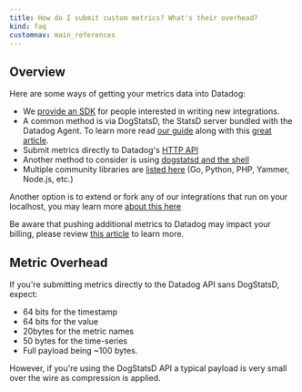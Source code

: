 ```yaml
---
title: How do I submit custom metrics? What's their overhead?
kind: faq
customnav: main_references
---
```


## Overview

Here are some ways of getting your metrics data into Datadog:

* We [provide an SDK](/integrations/integration_sdk) for people interested in writing new integrations.
* A common method is via DogStatsD, the StatsD server bundled with the Datadog Agent. To learn more read [our guide](/developers/dogstatsd) along with this [great article](/developers/metrics).
* Submit metrics directly to Datadog's [HTTP API](/api)
* Another method to consider is using [dogstatsd and the shell](/developers/faq/send-metrics-and-events-using-dogstatsd-and-the-shell)
* Multiple community libraries are [listed here](http://docs.datadoghq.com/libraries/) (Go, Python, PHP, Yammer, Node.js, etc.)

Another option is to extend or fork any of our integrations that run on your localhost, you may learn more [about this here](/developers/new_integration)

Be aware that pushing additional metrics to Datadog may impact your billing, please review [this article](/getting_started/custom_metrics) to learn more.

## Metric Overhead

If you're submitting metrics directly to the Datadog API sans DogStatsD, expect:

* 64 bits for the timestamp
* 64 bits for the value
* 20bytes for the metric names
* 50 bytes for the time-series
* Full payload being ~100 bytes.

However, if you're using the DogStatsD API a typical payload is very small over the wire as compression is applied.

 